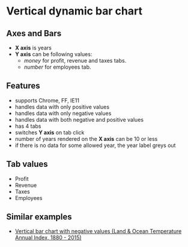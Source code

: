 # Vertical dynamic bar chart

## Axes and Bars
- **X axis** is years
- **Y axis** can be following values:
    - *money* for profit, revenue and taxes tabs.
    - *number* for employees tab.

## Features
- supports Chrome, FF, IE11
- handles data with only positive values
- handles data with only negative values
- handles data with both negative and positive values
- has 4 tabs
- switches **Y axis** on tab click
- number of years rendered on the **X axis** can be 10 or less
- if there is no data for some allowed year, the year label greys out

## Tab values
- Profit
- Revenue
- Taxes
- Employees

## Similar examples
- [Vertical bar chart with negative values (Land & Ocean Temperature Annual Index, 1880 - 2015)](https://bl.ocks.org/datafunk/8a17b5f476a40a08ed17)
